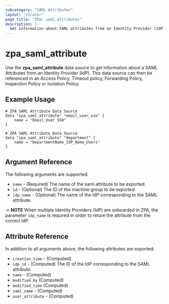 ```yaml
---
subcategory: "SAML Attributes"
layout: "zscaler"
page_title: "ZPA: saml_attributes"
description: |-
  Get information about SAML attributes from an Identity Provider (IdP) in the Zscaler Private Access cloud.
---
```


# zpa_saml_attribute

Use the **zpa_saml_attribute** data source to get information about a SAML Attributes from an Identity Provider (IdP). This data source can then be referenced in an Access Policy, Timeout policy, Forwarding Policy, Inspection Policy or Isolation Policy.

## Example Usage

```hcl
# ZPA SAML Attribute Data Source
data "zpa_saml_attribute" "email_user_sso" {
    name = "Email_User SSO"
}
```

```hcl
# ZPA SAML Attribute Data Source
data "zpa_saml_attribute" "department" {
    name = "DepartmentName_IdP_Name_Users"
}
```

## Argument Reference

The following arguments are supported:

* `name` - (Required) The name of the saml attribute to be exported.
* `id` - (Optional) The ID of the machine group to be exported.
* `idp_name` - (Optional) The name of the IdP corresponding to the SAML attribute.

-> **NOTE** When multiple Identity Providers (IdP) are onboarded in ZPA, the parameter ``idp_name`` is required in order to reture the attribute from the correct IdP.

## Attribute Reference

In addition to all arguments above, the following attributes are exported:

* `creation_time` - (Computed)
* `idp_id` - (Computed) The ID of the IdP corresponding to the SAML attribute.
* `name` - (Computed)
* `modified_by` (Computed)
* `modified_time` (Computed)
* `saml_name` - (Computed)
* `user_attribute` - (Computed)
